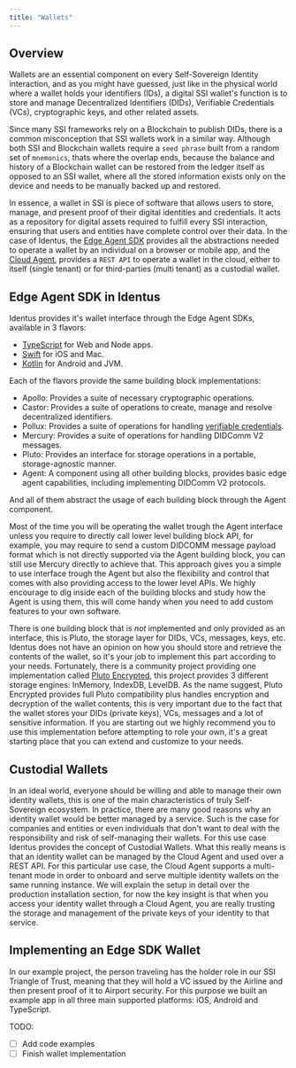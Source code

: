 ```yaml
---
title: "Wallets"
---
```

## Overview

Wallets are an essential component on every Self-Sovereign Identity interaction, and as you might have guessed, just like in the physical world where a wallet holds your identifiers (IDs), a digital SSI wallet's function is to store and manage Decentralized Identifiers (DIDs), Verifiable Credentials (VCs), cryptographic keys, and other related assets.

Since many SSI frameworks rely on a Blockchain to publish DIDs, there is a common misconception that SSI wallets work in a similar way. Although both SSI and Blockchain wallets require a `seed phrase` built from a random set of `mnemonics`, thats where the overlap ends, because the balance and history of a Blockchain wallet can be restored from the ledger itself as opposed to an SSI wallet, where all the stored information exists only on the device and needs to be manually backed up and restored.

In essence, a wallet in SSI is piece of software that allows users to store, manage, and present proof of their digital identities and credentials. It acts as a repository for digital assets required to fulfill every SSI interaction, ensuring that users and entities have complete control over their data. In the case of Identus, the [Edge Agent SDK](https://github.com/hyperledger/identus-edge-agent-sdk-ts) provides all the abstractions needed to operate a wallet by an individual on a browser or mobile app, and the [Cloud Agent](https://github.com/hyperledger/identus-cloud-agent), provides a `REST API` to operate a wallet in the cloud, either to itself (single tenant) or for third-parties (multi tenant) as a custodial wallet.

## Edge Agent SDK in Identus

Identus provides it's wallet interface through the Edge Agent SDKs, available in 3 flavors:

- [TypeScript](https://github.com/hyperledger/identus-edge-agent-sdk-ts) for Web and Node apps.
- [Swift](https://github.com/hyperledger/identus-edge-agent-sdk-swift) for iOS and Mac.
- [Kotlin](https://github.com/hyperledger/identus-edge-agent-sdk-kmp) for Android and JVM.

Each of the flavors provide the same building block implementations:

- Apollo: Provides a suite of necessary cryptographic operations.
- Castor: Provides a suite of operations to create, manage and resolve decentralized identifiers.
- Pollux: Provides a suite of operations for handling [verifiable credentials](https://github.com/hyperledger/identus-docs/blob/master/documentation/docs/concepts/glossary.md#verifiable-credentials).
- Mercury: Provides a suite of operations for handling DIDComm V2 messages.
- Pluto: Provides an interface for storage operations in a portable, storage-agnostic manner.
- Agent: A component using all other building blocks, provides basic edge agent capabilities, including implementing DIDComm V2 protocols.

And all of them abstract the usage of each building block through the Agent component.

Most of the time you will be operating the wallet trough the Agent interface unless you require to directly call lower level building block API, for example, you may require to send a custom DIDCOMM message payload format which is not directly supported via the Agent building block, you can still use Mercury directly to achieve that. This approach gives you a simple to use interface trough the Agent but also the flexibility and control that comes with also providing access to the lower level APIs. We highly encourage to dig inside each of the building blocks and study how the Agent is using them, this will come handy when you need to add custom features to your own software.

There is one building block that is *not* implemented and only provided as an interface, this is Pluto, the storage layer for DIDs, VCs, messages, keys, etc. Identus does not have an opinion on how you should store and retrieve the contents of the wallet, so it's your job to implement this part according to your needs. Fortunately, there is a community project providing one implementation called [Pluto Encrypted](https://github.com/atala-community-projects/pluto-encrypted), this project provides 3 different storage engines: InMemory, IndexDB, LevelDB. As the name suggest, Pluto Encrypted provides full Pluto compatibility plus handles encryption and decryption of the wallet contents, this is very important due to the fact that the wallet stores your DIDs (private keys), VCs, messages and a lot of sensitive information. If you are starting out we highly recommend you to use this implementation before attempting to role your own, it's a great starting place that you can extend and customize to your needs.

## Custodial Wallets

In an ideal world, everyone should be willing and able to manage their own identity wallets, this is one of the main characteristics of truly Self-Sovereign ecosystem. In practice, there are many good reasons why an identity wallet would be better managed by a service. Such is the case for companies and entities or even individuals that don't want to deal with the responsibility and risk of self-managing their wallets. For this use case Identus provides the concept of Custodial Wallets. What this really means is that an identity wallet can be managed by the Cloud Agent and used over a REST API. For this particular use case, the Cloud Agent supports a multi-tenant mode in order to onboard and serve multiple identity wallets on the same running instance. We will explain the setup in detail over the production installation section, for now the key insight is that when you access your identity wallet through a Cloud Agent, you are really trusting the storage and management of the private keys of your identity to that service.

## Implementing an Edge SDK Wallet

In our example project, the person traveling has the holder role in our SSI Triangle of Trust, meaning that they will hold a VC issued by the Airline and then present proof of it to Airport security. For this purpose we built an example app in all three main supported platforms: iOS, Android and TypeScript.


TODO:
- [ ] Add code examples
- [ ] Finish wallet implementation
